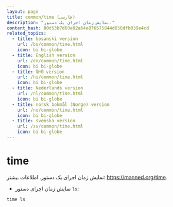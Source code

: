 ```yaml
---
layout: page
title: common/time (فارسی)
description: "نمایش زمان اجرای یک دستور."
content_hash: 80d63b7d60e02a64e876575844d058dfb039e4cd
related_topics:
  - title: bosanski version
    url: /bs/common/time.html
    icon: bi bi-globe
  - title: English version
    url: /en/common/time.html
    icon: bi bi-globe
  - title: हिन्दी version
    url: /hi/common/time.html
    icon: bi bi-globe
  - title: Nederlands version
    url: /nl/common/time.html
    icon: bi bi-globe
  - title: norsk bokmål (Norge) version
    url: /no/common/time.html
    icon: bi bi-globe
  - title: svenska version
    url: /sv/common/time.html
    icon: bi bi-globe
---
```

# time

نمایش زمان اجرای یک دستور.
اطلاعات بیشتر: <https://manned.org/time>.

- نمایش زمان اجرای دستور `ls`:

`time ls`
